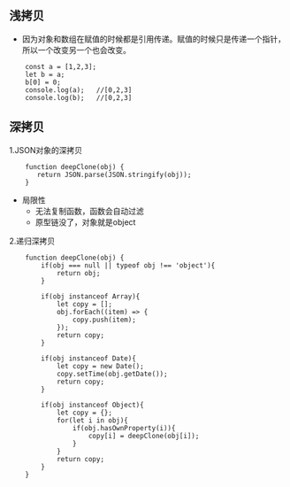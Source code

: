 ## 浅拷贝
* 因为对象和数组在赋值的时候都是引用传递。赋值的时候只是传递一个指针，所以一个改变另一个也会改变。
```ecmascript 6
    const a = [1,2,3];
    let b = a;
    b[0] = 0;
    console.log(a);   //[0,2,3]
    console.log(b);   //[0,2,3]
```

## 深拷贝
1.JSON对象的深拷贝
```ecmascript 6
    function deepClone(obj) {
       return JSON.parse(JSON.stringify(obj));
    }
```
* 局限性
    * 无法复制函数，函数会自动过滤
    * 原型链没了，对象就是object
  
2.递归深拷贝
```ecmascript 6
    function deepClone(obj) {
        if(obj === null || typeof obj !== 'object'){
            return obj;
        }
        
        if(obj instanceof Array){
            let copy = [];
            obj.forEach((item) => {
                copy.push(item);
            });
            return copy;
        }
        
        if(obj instanceof Date){
            let copy = new Date();
            copy.setTime(obj.getDate());
            return copy;
        }
        
        if(obj instanceof Object){
            let copy = {};
            for(let i in obj){
                if(obj.hasOwnProperty(i)){
                    copy[i] = deepClone(obj[i]);
                }
            }
            return copy;
        }
    }
```
